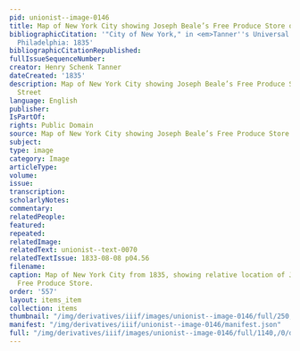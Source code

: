 ```yaml
---
pid: unionist--image-0146
title: Map of New York City showing Joseph Beale’s Free Produce Store on Fulton Street
bibliographicCitation: '"City of New York," in <em>Tanner''s Universal Atlas</em>,
  Philadelphia: 1835'
bibliographicCitationRepublished: 
fullIssueSequenceNumber: 
creator: Henry Schenk Tanner
dateCreated: '1835'
description: Map of New York City showing Joseph Beale’s Free Produce Store on Fulton
  Street
language: English
publisher: 
IsPartOf: 
rights: Public Domain
source: Map of New York City showing Joseph Beale’s Free Produce Store on Fulton Street
subject: 
type: image
category: Image
articleType: 
volume: 
issue: 
transcription: 
scholarlyNotes: 
commentary: 
relatedPeople: 
featured: 
repeated: 
relatedImage: 
relatedText: unionist--text-0070
relatedTextIssue: 1833-08-08 p04.56
filename: 
caption: Map of New York City from 1835, showing relative location of Joseph Beale's
  Free Produce Store.
order: '557'
layout: items_item
collection: items
thumbnail: "/img/derivatives/iiif/images/unionist--image-0146/full/250,/0/default.jpg"
manifest: "/img/derivatives/iiif/unionist--image-0146/manifest.json"
full: "/img/derivatives/iiif/images/unionist--image-0146/full/1140,/0/default.jpg"
---
```

